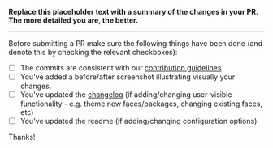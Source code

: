 **Replace this placeholder text with a summary of the changes in your PR.
The more detailed you are, the better.**

-----------------

Before submitting a PR make sure the following things have been done (and denote this
by checking the relevant checkboxes):

- [ ] The commits are consistent with our [contribution guidelines](../blob/master/CONTRIBUTING.md)
- [ ] You've added a before/after screenshot illustrating visually your changes.
- [ ] You've updated the [changelog](../blob/master/CHANGELOG.md) (if adding/changing user-visible functionality - e.g. theme new faces/packages, changing existing faces, etc)
- [ ] You've updated the readme (if adding/changing configuration options)

Thanks!
